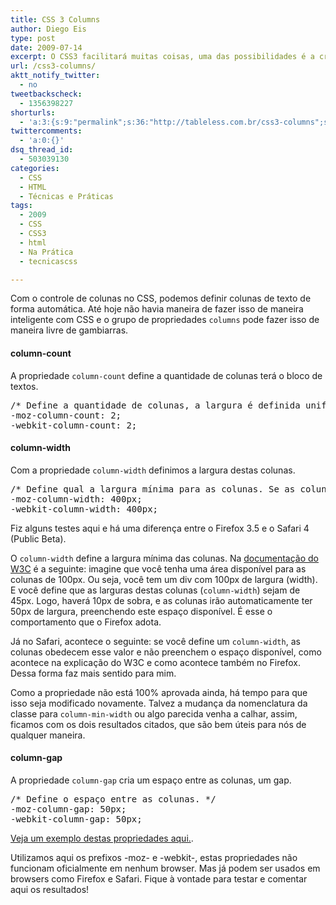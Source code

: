 ```yaml
---
title: CSS 3 Columns
author: Diego Eis
type: post
date: 2009-07-14
excerpt: O CSS3 facilitará muitas coisas, uma das possibilidades é a criação automatica de colunas em blocos de textos. Para tanto, utilizamos as propriedades de columns do CSS3.
url: /css3-columns/
aktt_notify_twitter:
  - no
tweetbackscheck:
  - 1356398227
shorturls:
  - 'a:3:{s:9:"permalink";s:36:"http://tableless.com.br/css3-columns";s:7:"tinyurl";s:26:"http://tinyurl.com/3n52zh9";s:4:"isgd";s:19:"http://is.gd/FWnt9o";}'
twittercomments:
  - 'a:0:{}'
dsq_thread_id:
  - 503039130
categories:
  - CSS
  - HTML
  - Técnicas e Práticas
tags:
  - 2009
  - CSS
  - CSS3
  - html
  - Na Prática
  - tecnicascss

---
```

Com o controle de colunas no CSS, podemos definir colunas de texto de forma automática. Até hoje não havia maneira de fazer isso de maneira inteligente com CSS e o grupo de propriedades `columns` pode fazer isso de maneira livre de gambiarras.

#### column-count

A propriedade `column-count` define a quantidade de colunas terá o bloco de textos.

<pre lang="css" line="1">/* Define a quantidade de colunas, a largura é definida uniformimente. */
-moz-column-count: 2;
-webkit-column-count: 2;
</pre>

#### column-width

Com a propriedade `column-width` definimos a largura destas colunas.

<pre lang="css" line="1">/* Define qual a largura mínima para as colunas. Se as colunas forem expremidas, fazendo com que a largura delas fique menor que este valor, elas se transformam em 1 coluna automaticamente */
-moz-column-width: 400px; 
-webkit-column-width: 400px; 
</pre>

Fiz alguns testes aqui e há uma diferença entre o Firefox 3.5 e o Safari 4 (Public Beta).
  
O `column-width` define a largura mínima das colunas. Na [documentação do W3C][1] é a seguinte: imagine que você tenha uma área disponível para as colunas de 100px. Ou seja, você tem um div com 100px de largura (width). E você define que as larguras destas colunas (`column-width`) sejam de 45px. Logo, haverá 10px de sobra, e as colunas irão automaticamente ter 50px de largura, preenchendo este espaço disponível. É esse o comportamento que o Firefox adota.

Já no Safari, acontece o seguinte: se você define um `column-width`, as colunas obedecem esse valor e não preenchem o espaço disponível, como acontece na explicação do W3C e como acontece também no Firefox. Dessa forma faz mais sentido para mim. 

Como a propriedade não está 100% aprovada ainda, há tempo para que isso seja modificado novamente. Talvez a mudança da nomenclatura da classe para `column-min-width` ou algo parecida venha a calhar, assim, ficamos com os dois resultados citados, que são bem úteis para nós de qualquer maneira.

#### column-gap

A propriedade `column-gap` cria um espaço entre as colunas, um gap.

<pre lang="css" line="1">/* Define o espaço entre as colunas. */
-moz-column-gap: 50px;
-webkit-column-gap: 50px;
</pre>

[Veja um exemplo destas propriedades aqui.][2].

Utilizamos aqui os prefixos -moz- e -webkit-, estas propriedades não funcionam oficialmente em nenhum browser. Mas já podem ser usados em browsers como Firefox e Safari. Fique à vontade para testar e comentar aqui os resultados!

 [1]: http://www.w3.org/TR/css3-multicol/#cw
 [2]: http://tableless.com.br/uploads/2009/07/css3-columns.html